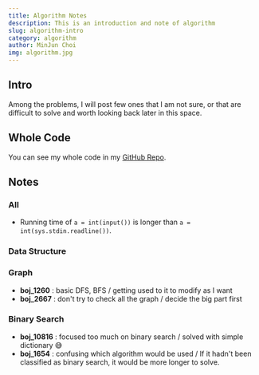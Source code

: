 ```yaml
---
title: Algorithm Notes
description: This is an introduction and note of algorithm 
slug: algorithm-intro
category: algorithm
author: MinJun Choi
img: algorithm.jpg
---
```


## Intro
Among the problems, I will post few ones that I am not sure, or that are difficult to solve and worth looking back later in this space.

## Whole Code
You can see my whole code in my [GitHub Repo](https://github.com/minjun0430/CodeRace).

## Notes
### All
- Running time of `a = int(input())` is longer than `a = int(sys.stdin.readline())`.
### Data Structure

### Graph
- __boj_1260__ : basic DFS, BFS / getting used to it to modify as I want
- __boj_2667__ : don't try to check all the graph / decide the big part first

### Binary Search
- __boj_10816__ : focused too much on binary search / solved with simple dictionary 😅
- __boj_1654__ : confusing which algorithm would be used / If it hadn't been classified as binary search, it would be more longer to solve.
